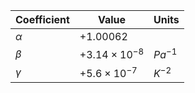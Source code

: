 Coefficient | Value | Units
--- | --- | ---
$\alpha$ | $+1.00062$             |
$\beta$  | $+3.14 \times 10^{-8}$ | $Pa^{-1}$
$\gamma$ | $+5.6 \times 10^{-7}$  | $K^{-2}$